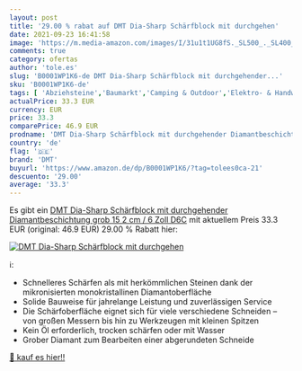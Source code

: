 ```yaml
---
layout: post
title: '29.00 % rabat auf DMT Dia-Sharp Schärfblock mit durchgehen'
date: 2021-09-23 16:41:58
image: 'https://m.media-amazon.com/images/I/31u1t1UG8fS._SL500_._SL400_.jpg'
comments: true
category: ofertas
author: 'tole.es'
slug: 'B0001WP1K6-de DMT Dia-Sharp Schärfblock mit durchgehender...'
sku: 'B0001WP1K6-de'
tags: [ 'Abziehsteine','Baumarkt','Camping & Outdoor','Elektro- & Handwerkzeuge','Handwerkzeuge','Messer & Werkzeuge','Schleifwerkzeuge','Schärfwerkzeuge','Sport','Sport & Freizeit','Sport & Outdoor Aktivitäten, Bekleidung & Ausrüstung','dmt', ]
actualPrice: 33.3 EUR
currency: EUR
price: 33.3
comparePrice: 46.9 EUR
prodname: 'DMT Dia-Sharp Schärfblock mit durchgehender Diamantbeschichtung  grob  15 2 cm / 6 Zoll  D6C'
country: 'de'
flag: '🇩🇪'
brand: 'DMT'
buyurl: 'https://www.amazon.de/dp/B0001WP1K6/?tag=tolees0ca-21'
descuento: '29.00'
average: '33.3'
---
```


Es gibt ein [DMT Dia-Sharp Schärfblock mit durchgehender Diamantbeschichtung  grob  15 2 cm / 6 Zoll  D6C](https://www.amazon.de/dp/B0001WP1K6/?tag=tolees0ca-21) mit aktuellem Preis 33.3 EUR (original: 46.9 EUR) 29.00 % Rabatt hier:

[![DMT Dia-Sharp Schärfblock mit durchgehen](https://m.media-amazon.com/images/I/31u1t1UG8fS._SL500_._SL400_.jpg)](https://www.amazon.de/dp/B0001WP1K6/?tag=tolees0ca-21)

ℹ️:

- Schnelleres Schärfen als mit herkömmlichen Steinen dank der mikronisierten monokristallinen Diamantoberfläche
- Solide Bauweise für jahrelange Leistung und zuverlässigen Service
- Die Schärfoberfläche eignet sich für viele verschiedene Schneiden – von großen Messern bis hin zu Werkzeugen mit kleinen Spitzen
- Kein Öl erforderlich, trocken schärfen oder mit Wasser
- Grober Diamant zum Bearbeiten einer abgerundeten Schneide

[🛒 kauf es hier!!](https://www.amazon.de/dp/B0001WP1K6/?tag=tolees0ca-21)

